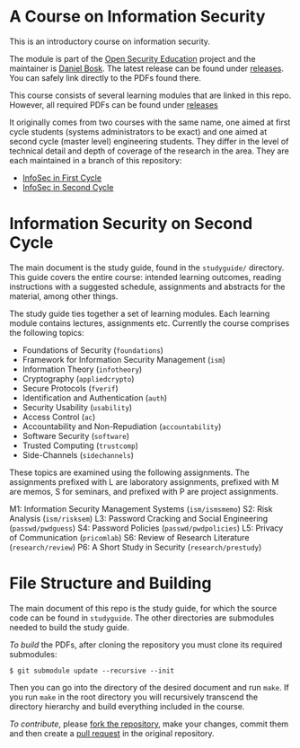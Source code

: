 A Course on Information Security
===============================================================================

This is an introductory course on information security.

The module is part of the [Open Security Education][OpenSecEd] project and the 
maintainer is [Daniel Bosk][Maintainer].  The latest release can be found under 
[releases][Releases].  You can safely link directly to the PDFs found there.

[OpenSecEd]: https://github.com/OpenSecEd
[Maintainer]: https://github.com/dbosk
[Releases]: https://github.com/OpenSecEd/appliedcrypto/releases

This course consists of several learning modules that are linked in this repo.  
However, all required PDFs can be found under [releases][Releases]

It originally comes from two courses with the same name, one aimed at first 
cycle students (systems administrators to be exact) and one aimed at second 
cycle (master level) engineering students.  They differ in the level of 
technical detail and depth of coverage of the research in the area.  They are 
each maintained in a branch of this repository:

- [InfoSec in First Cycle][First Cycle]
- [InfoSec in Second Cycle][Second Cycle]

[First Cycle]: https://github.com/OpenSecEd/infosec/tree/first
[Second Cycle]: https://github.com/OpenSecEd/infosec/tree/second


Information Security on Second Cycle
===============================================================================

The main document is the study guide, found in the `studyguide/` directory.  
This guide covers the entire course: intended learning outcomes, reading 
instructions with a suggested schedule, assignments and abstracts for the 
material, among other things.

The study guide ties together a set of learning modules.  Each learning module 
contains lectures, assignments etc.  Currently the course comprises the 
following topics:

 - Foundations of Security (`foundations`)
 - Framework for Information Security Management (`ism`)
 - Information Theory (`infotheory`)
 - Cryptography (`appliedcrypto`)
 - Secure Protocols (`fverif`)
 - Identification and Authentication (`auth`)
 - Security Usability (`usability`)
 - Access Control (`ac`)
 - Accountability and Non-Repudiation (`accountability`)
 - Software Security (`software`)
 - Trusted Computing (`trustcomp`)
 - Side-Channels (`sidechannels`)

These topics are examined using the following assignments.  The assignments 
prefixed with L are laboratory assignments, prefixed with M are memos, S for 
seminars, and prefixed with P are project assignments.

 M1: Information Security Management Systems (`ism/ismsmemo`)
 S2: Risk Analysis (`ism/risksem`)
 L3: Password Cracking and Social Engineering (`passwd/pwdguess`)
 S4: Password Policies (`passwd/pwdpolicies`)
 L5: Privacy of Communication (`pricomlab`)
 S6: Review of Research Literature (`research/review`)
 P6: A Short Study in Security (`research/prestudy`)


File Structure and Building
===============================================================================

The main document of this repo is the study guide, for which the source code 
can be found in `studyguide`.  The other directories are submodules needed to 
build the study guide.

*To build* the PDFs, after cloning the repository you must clone its required 
submodules:
```shell
$ git submodule update --recursive --init
```
Then you can go into the directory of the desired document and run `make`.
If you run `make` in the root directory you will recursively transcend the 
directory hierarchy and build everything included in the course.

*To contribute*, please [fork the repository][ForkARepo], make your changes, 
commit them and then create a [pull request][PullRequest] in the original 
repository.

[ForkARepo]: https://help.github.com/articles/fork-a-repo/
[PullRequest]: https://help.github.com/articles/using-pull-requests/
